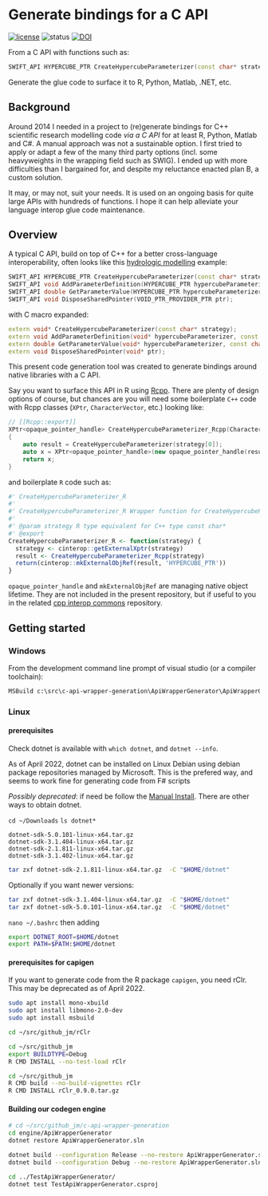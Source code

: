 # Generate bindings for a C API

[![license](http://img.shields.io/badge/license-GPLv3-red.svg)](https://raw.githubusercontent.com/csiro-hydroinformatics/c-api-wrapper-generation/master/LICENSE)
![status](https://img.shields.io/badge/status-beta-orange.svg)
[![DOI](https://zenodo.org/badge/34026446.svg)](https://zenodo.org/badge/latestdoi/34026446)

From a C API with functions such as:

```c++
SWIFT_API HYPERCUBE_PTR CreateHypercubeParameterizer(const char* strategy);
```

Generate the glue code to surface it to R, Python, Matlab, .NET, etc.

## Background

Around 2014 I needed in a project to (re)generate bindings for C++ scientific research modelling code _via a C API_ for at least R, Python, Matlab and C#. A manual approach was not a sustainable option. I first tried to apply or adapt a few of the many third party options (incl. some heavyweights in the wrapping field such as SWIG). I ended up with more difficulties than I bargained for, and despite my reluctance enacted plan B, a custom solution.

It may, or may not, suit your needs. It is used on an ongoing basis for quite large APIs with hundreds of functions. I hope it can help alleviate your language interop glue code maintenance.

## Overview

A typical C API, build on top of C++ for a better cross-language interoperability, often looks like this [hydrologic modelling](https://www.mssanz.org.au/modsim2015/L15/perraud.pdf) example:

```c++
SWIFT_API HYPERCUBE_PTR CreateHypercubeParameterizer(const char* strategy);
SWIFT_API void AddParameterDefinition(HYPERCUBE_PTR hypercubeParameterizer, const char* variableName, double min, double max, double value);
SWIFT_API double GetParameterValue(HYPERCUBE_PTR hypercubeParameterizer, const char* variableName);
SWIFT_API void DisposeSharedPointer(VOID_PTR_PROVIDER_PTR ptr);
```

with C macro expanded:

```c++
extern void* CreateHypercubeParameterizer(const char* strategy);
extern void AddParameterDefinition(void* hypercubeParameterizer, const char* variableName, double min, double max, double value);
extern double GetParameterValue(void* hypercubeParameterizer, const char* variableName);
extern void DisposeSharedPointer(void* ptr);
```

This present code generation tool was created to generate bindings around native libraries with a C API.

Say you want to surface this API in R using [Rcpp](http://www.rcpp.org/). There are plenty of design options of course, but chances are you will need some boilerplate `C++` code with Rcpp classes (`XPtr`, `CharacterVector`, etc.) looking like:

```c++
// [[Rcpp::export]]
XPtr<opaque_pointer_handle> CreateHypercubeParameterizer_Rcpp(CharacterVector strategy)
{
    auto result = CreateHypercubeParameterizer(strategy[0]);
    auto x = XPtr<opaque_pointer_handle>(new opaque_pointer_handle(result));
    return x;
}
```

and boilerplate `R` code such as:

```R
#' CreateHypercubeParameterizer_R
#'
#' CreateHypercubeParameterizer_R Wrapper function for CreateHypercubeParameterizer
#'
#' @param strategy R type equivalent for C++ type const char*
#' @export
CreateHypercubeParameterizer_R <- function(strategy) {
  strategy <- cinterop::getExternalXptr(strategy)
  result <- CreateHypercubeParameterizer_Rcpp(strategy)
  return(cinterop::mkExternalObjRef(result, 'HYPERCUBE_PTR'))
}
```

`opaque_pointer_handle` and `mkExternalObjRef` are managing native object lifetime. They are not included in the present repository, but if useful to you in the related [cpp interop commons](https://github.com/csiro-hydroinformatics/rcpp-interop-commons) repository.

## Getting started

### Windows

From the development command line prompt of visual studio (or a compiler toolchain):

```bat
MSBuild c:\src\c-api-wrapper-generation\ApiWrapperGenerator\ApiWrapperGenerator.sln /t:Build /p:Configuration=Debug
```

### Linux

#### prerequisites

Check dotnet is available with `which dotnet`, and `dotnet --info`.

As of April 2022, dotnet can be installed on Linux Debian using debian package repositories managed by Microsoft. This is the prefered way, and seems to work fine for generating code from F# scripts

_Possibly deprecated_: if need be follow the [Manual Install](https://docs.microsoft.com/en-us/dotnet/core/install/linux-debian#manual-install). There are other ways to obtain dotnet.

`cd ~/Downloads` `ls dotnet*`

```text
dotnet-sdk-5.0.101-linux-x64.tar.gz
dotnet-sdk-3.1.404-linux-x64.tar.gz
dotnet-sdk-2.1.811-linux-x64.tar.gz
dotnet-sdk-3.1.402-linux-x64.tar.gz
```

```bash
tar zxf dotnet-sdk-2.1.811-linux-x64.tar.gz  -C "$HOME/dotnet"
```

Optionally if you want newer versions:

```bash
tar zxf dotnet-sdk-3.1.404-linux-x64.tar.gz  -C "$HOME/dotnet"
tar zxf dotnet-sdk-5.0.101-linux-x64.tar.gz  -C "$HOME/dotnet"
```

`nano ~/.bashrc` then adding

```sh
export DOTNET_ROOT=$HOME/dotnet
export PATH=$PATH:$HOME/dotnet
```

#### prerequisites for capigen

If you want to generate code from the R package `capigen`, you need rClr. This may be deprecated as of April 2022.

```sh
sudo apt install mono-xbuild
sudo apt install libmono-2.0-dev
sudo apt install msbuild

cd ~/src/github_jm/rClr

cd ~/src/github_jm
export BUILDTYPE=Debug
R CMD INSTALL --no-test-load rClr

cd ~/src/github_jm
R CMD build --no-build-vignettes rClr
R CMD INSTALL rClr_0.9.0.tar.gz
```

#### Building our codegen engine

```sh
# cd ~/src/github_jm/c-api-wrapper-generation
cd engine/ApiWrapperGenerator
dotnet restore ApiWrapperGenerator.sln
```

```bash
dotnet build --configuration Release --no-restore ApiWrapperGenerator.sln
dotnet build --configuration Debug --no-restore ApiWrapperGenerator.sln

cd ../TestApiWrapperGenerator/
dotnet test TestApiWrapperGenerator.csproj 
```
